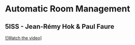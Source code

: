 # Automatic Room Management
## 5ISS - Jean-Rémy Hok & Paul Faure

[![Watch the video]](https://www.youtube.com/watch?v=39oAiSDopAk&list=PLxDDp17xIPQfKdgL3wNmTq5wKW1BxHXDM&index=2)
